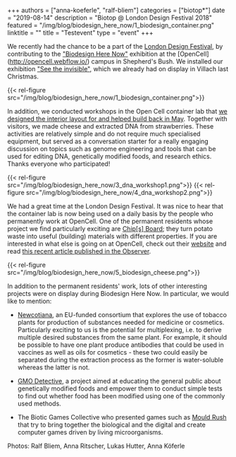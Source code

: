 +++
authors = ["anna-koeferle", "ralf-bliem"]
categories = ["biotop*"]
date = "2019-08-14"
description = "Biotop @ London Design Festival 2018"
featured = "/img/blog/biodesign_here_now/1_biodesign_container.png"
linktitle = ""
title = "Testevent"
type = "event"
+++

We recently had the chance to be a part of the [London Design Festival](https://www.londondesignfestival.com/), by contributing to the ["Biodesign Here Now"](https://www.londondesignfestival.com/event/biodesign-here-now) exhibition at the [OpenCell] (http://opencell.webflow.io/) campus in Shepherd's Bush. We installed our exhibition ["See the invisible"](http://biotop.co/en/blog/invisible-catalogue/), which we already had on display in Villach last Christmas.

{{< rel-figure src="/img/blog/biodesign_here_now/1_biodesign_container.png">}}

In addition, we conducted workshops in the Open Cell container lab that [we designed the interior layout for and helped build back in May](http://biotop.co/en/blog/opencell/). Together with visitors, we made cheese and extracted DNA from strawberries. These activities are relatively simple and do not require much specialised equipment, but served as a conversation starter for a really engaging discussion on topics such as genome engineering and tools that can be used for editing DNA, genetically modified foods, and research ethics. Thanks everyone who participated!

{{< rel-figure src="/img/blog/biodesign_here_now/3_dna_workshop1.png">}}
{{< rel-figure src="/img/blog/biodesign_here_now/4_dna_workshop2.png">}}

We had a great time at the London Design Festival. It was nice to hear that the container lab is now being used on a daily basis by the people who permanently work at OpenCell. One of the permanent residents whose project we find particularly exciting are [Chip[s] Board](https://www.chipsboard.com/); they turn potato waste into useful (building) materials with different properties. If you are interested in what else is going on at OpenCell, check out their [website](http://opencell.webflow.io/) and read [this recent article published in the Observer](https://www.theguardian.com/science/2018/aug/25/buildings-made-from-fungi-open-cell-pop-up-bio-lab-innovators-london).

{{< rel-figure src="/img/blog/biodesign_here_now/5_biodesign_cheese.png">}}

In addition to the permanent residents' work, lots of other interesting projects were on display during Biodesign Here Now. In particular, we would like to mention:

- [Newcotiana](https://newcotiana.org/), an EU-funded consortium that explores the use of tobacco plants for production of substances needed for medicine or cosmetics. Particularly exciting to us is the potential for multiplexing, i.e. to derive multiple desired substances from the same plant. For example, it should be possible to have one plant produce antibodies that could be used in vaccines as well as oils for cosmetics - these two could easily be separated during the extraction process as the former is water-soluble whereas the latter is not.

- [GMO Detective](https://gmodetective.com/), a project aimed at educating the general public about genetically modified foods and empower them to conduct simple tests to find out whether food has been modified using one of the commonly used methods.

- The Biotic Games Collective who presented games such as [Mould Rush](https://biohackanddesign.com/portfolio/mould-rush/) that try to bring together the biological and the digital and create computer games driven by living microorganisms.

Photos: Ralf Bliem, Anna Ritscher, Lukas Hutter, Anna Köferle
